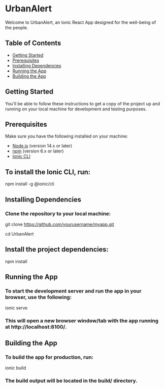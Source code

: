 ﻿# UrbanAlert

Welcome to UrbanAlert, an Ionic React App designed for the well-being of the people.

## Table of Contents

- [Getting Started](#getting-started)
- [Prerequisites](#prerequisites)
- [Installing Dependencies](#installing-dependencies)
- [Running the App](#running-the-app)
- [Building the App](#building-the-app)

## Getting Started

You'll be able to follow these instructions to get a copy of the project up and running on your local machine for development and testing purposes.

## Prerequisites

Make sure you have the following installed on your machine:

- [Node.js](https://nodejs.org/) (version 14.x or later)
- [npm](https://www.npmjs.com/) (version 6.x or later)
- [Ionic CLI](https://ionicframework.com/docs/cli/installation)

## To install the Ionic CLI, run:

npm install -g @ionic/cli

## Installing Dependencies

### Clone the repository to your local machine:

git clone https://github.com/yourusername/myapp.git

cd UrbanAlert

## Install the project dependencies:

npm install

## Running the App

### To start the development server and run the app in your browser, use the following:

ionic serve

### This will open a new browser window/tab with the app running at http://localhost:8100/.

## Building the App

### To build the app for production, run:

ionic build

### The build output will be located in the build/ directory.
